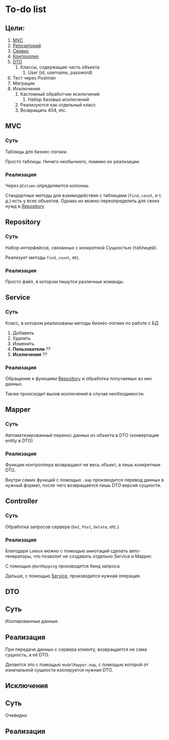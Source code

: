 # To-do list

## Цели:

1. [MVC](#mvc)
2. [Репозиторий](#repository)
3. [Сервис](#service)
4. [Контроллер](#controller)
5. [DTO](#dto)
    1. Классы, содержащие часть объекта
        1. User (id, username, password)
6. Тест через Postman
7. Миграции
8. Исключения
    1. Кастомный обработчик исключений
        1. Набор базовых исключений
    2. Реализуются как отдельный класс
    3. Возвращать 404, etc.
    

    

## MVC
### Суть
Таблицы для бизнес-логики.

Просто таблицы. Ничего необычного, помимо их реализации.
### Реализация
Через `@Column` определяются колонны.

Стандартные методы для взаимодействия с таблицами (`find`, `count`, и т. д.) есть у всех объектов.
Однако их можно переопределить для своих нужд в [Repository](#repository)

## Repository
### Суть
Набор интерфейсов, связанных с конкретной Сущностью (таблицей).

Реализует методы `find`, `count`, etc.
### Реализация
Просто файл, в котором пишутся различные команды.

## Service
### Суть
Класс, в котором реализованы методы бизнес-логики по работе с БД
1. Добавить
2. Удалить
3. Изменить
4. **Пользователи** *??*
5. **Исключения** *??*
### Реализация
Обращение к функциям [Repository](#repository) и обработка получаемых из них данных.

Также происходит вызов исключений в случае необходимости.

## Mapper
### Суть
Автоматизированный перенос данных из объекта в DTO (конвертация entity в DTO)
### Реализация
Функции контроллера возвращают не весь объект, а лишь конкретные DTO.

Внутри самих функций с помощью `.map` производится перевод данных в нужный формат, после чего возвращается лишь DTO версия сущности.

## Controller
### Суть
Обработка запросов сервера (`Get`, `Post`, `Delete`, etc.)
### Реализация
Благодаря `Lombok` можно с помощью аннотаций сделать авто-генераторы, что позволит не создавать отдельно Service и Mapper.

С помощью `@GetMapping` производится бинд запроса.

Дальше, с помощью [Service](#service), производится нужная операция.

## DTO
## Суть
Изолированные данные.
## Реализация
При передаче данных с сервера клиенту, возвращается не сама сущность, а её DTO.

Делается это с помощью `modelMapper.map`, с помощью которой от изначальной сущности изолируется нужная DTO.

## Исключения
## Суть
Очевидно
## Реализация